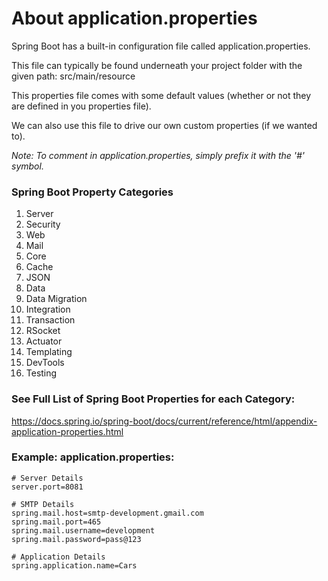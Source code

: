 # About application.properties

Spring Boot has a built-in configuration file called application.properties. 

This file can typically be found underneath your project folder with the given path: src/main/resource

This properties file comes with some default values (whether or not they are defined in you properties file). 

We can also use this file to drive our own custom properties (if we wanted to). 

*Note: To comment in application.properties, simply prefix it with the '#' symbol.*

### Spring Boot Property Categories
1. Server
2. Security
3. Web
4. Mail
5. Core
6. Cache
7. JSON
8. Data
9. Data Migration
10. Integration
11. Transaction
12. RSocket
13. Actuator
14. Templating
15. DevTools
16. Testing

### See Full List of Spring Boot Properties for each Category:
https://docs.spring.io/spring-boot/docs/current/reference/html/appendix-application-properties.html

### Example: application.properties:
```
# Server Details
server.port=8081

# SMTP Details
spring.mail.host=smtp-development.gmail.com
spring.mail.port=465
spring.mail.username=development
spring.mail.password=pass@123

# Application Details
spring.application.name=Cars
```
